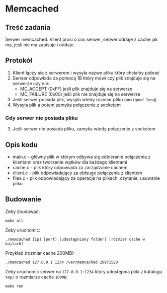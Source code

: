 # Memcached

## Treść zadania
Serwer memcached. Klient prosi o cos serwer, serwer oddaje z cache jak ma, jesli nie ma zapisuje i oddaje.

## Protokół

1. Klient łączy się z serwerem i wysyła nazwe pliku który chciałby pobrać
2. Serwer odpowiada za pomocą 1B który mowi czy plik znajduje się na serwerze czy nie:
    * MC_ACCEPT (0xFF) jeśli plik znajduje się na serwerze
    * MC_FAILURE (0x00) jeśli plik nie znajduje się na serwerze
3. Jeśli serwer posiada plik, wysyła wtedy rozmiar pliku (`unsigned long`)
4. Wysyła plik a potem zamyka połączenie z socketem

### Gdy serwer nie posiada pliku

3. Jeśli serwer nie posiada pliku, zamyka wtedy połączenie z socketem

## Opis kodu

* main.c - główny plik w którym odbywa się odbieranie połączenia z klientami oraz tworzenie wątków dla każdego klientami
* cache.c - plik który odpowiada za zarządzanie cachem
* client.c - plik odpowiadający za obłsuge połączenia z klientem
* files.c - plik odpowiadający za operacje na plikach, czytanie, usuwanie pliku

## Budowanie
Żeby zbudować:
```
make all
```

Żeby uruchomić:
```
./memcached [ip] [port] [udostępniany folder] [rozmiar cache w bajtach]
```

Przykład (rozmiar cache 200MB):
```
./memcached 127.0.0.1 1234 /var/memcached 20971520
```

Żeby uruchomić serwer na `127.0.0.1:1234` który udostępnia pliki z katalogu `tmp/` o rozmiarze cache `100MB`:
```
make run
```

